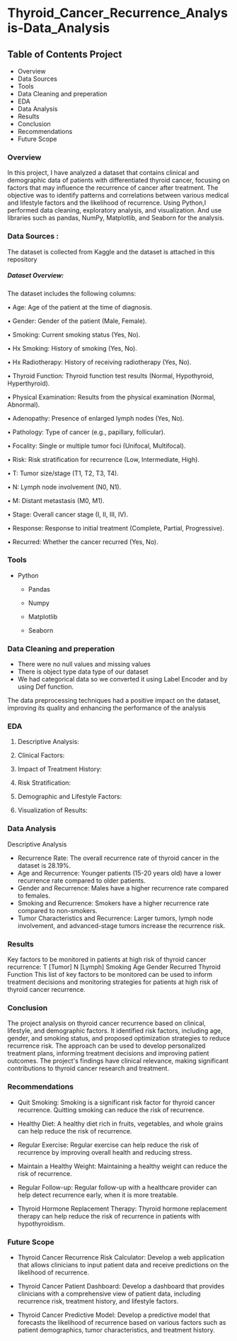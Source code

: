 # Thyroid_Cancer_Recurrence_Analysis-Data_Analysis

## Table of Contents Project 
- Overview
- Data Sources 
- Tools
- Data Cleaning and preperation
- EDA
- Data Analysis
- Results
- Conclusion
- Recommendations
- Future Scope


### Overview
In this project, I have analyzed a dataset that contains clinical and demographic data of patients with differentiated thyroid cancer, focusing on factors that may influence the recurrence of cancer after treatment. 
The objective was to identify patterns and correlations between various medical and lifestyle factors and the likelihood of recurrence. Using Python,I performed data cleaning, exploratory analysis, and visualization. And use libraries such as pandas, NumPy, Matplotlib, and Seaborn for the analysis.


### Data Sources : 
The dataset is collected from Kaggle and the dataset is attached in this repository 
##### Dataset Overview:

The dataset includes the following columns:

•	Age: Age of the patient at the time of diagnosis.

•	Gender: Gender of the patient (Male, Female).

•	Smoking: Current smoking status (Yes, No).

•	Hx Smoking: History of smoking (Yes, No).

•	Hx Radiotherapy: History of receiving radiotherapy (Yes, No).

•	Thyroid Function: Thyroid function test results (Normal, Hypothyroid, Hyperthyroid).

•	Physical Examination: Results from the physical examination (Normal, Abnormal).

•	Adenopathy: Presence of enlarged lymph nodes (Yes, No).

•	Pathology: Type of cancer (e.g., papillary, follicular).

•	Focality: Single or multiple tumor foci (Unifocal, Multifocal).

•	Risk: Risk stratification for recurrence (Low, Intermediate, High).

•	T: Tumor size/stage (T1, T2, T3, T4).

•	N: Lymph node involvement (N0, N1).

•	M: Distant metastasis (M0, M1).

•	Stage: Overall cancer stage (I, II, III, IV).

•	Response: Response to initial treatment (Complete, Partial, Progressive).

•	Recurred: Whether the cancer recurred (Yes, No).


### Tools
- Python

    - Pandas
    
   -  Numpy
    
    - Matplotlib
    
    - Seaborn
    
### Data Cleaning and preperation

- There were no null values and  missing values
- There is object type data type of our dataset 
- We had categorical data so we converted it using Label Encoder and by using Def function. 

The data preprocessing techniques had a positive impact on the dataset, improving its quality and enhancing the performance of the analysis


### EDA

1.	Descriptive Analysis:

2.	Clinical Factors:

3.	Impact of Treatment History:

4.	Risk Stratification:

5.	Demographic and Lifestyle Factors:

6.	Visualization of Results:


### Data Analysis
 Descriptive Analysis
-  Recurrence Rate: The overall recurrence rate of thyroid cancer in the dataset is 28.19%.
- Age and Recurrence: Younger patients (15-20 years old) have a lower recurrence rate compared to older patients.
- Gender and Recurrence: Males have a higher recurrence rate compared to females.
- Smoking and Recurrence: Smokers have a higher recurrence rate compared to non-smokers.
- Tumor Characteristics and Recurrence: Larger tumors, lymph node involvement, and advanced-stage tumors increase the recurrence risk.


### Results
Key factors to be monitored in patients at high risk of thyroid cancer recurrence:
T [Tumor]
N [Lymph]
Smoking 
Age
Gender
Recurred
Thyroid Function
This list of key factors to be monitored  can be used to inform treatment decisions and monitoring strategies for patients at high risk of thyroid cancer recurrence.

### Conclusion
The project analysis on thyroid cancer recurrence based on clinical, lifestyle, and demographic factors. It identified risk factors, including age, gender, and smoking status, and proposed optimization strategies to reduce recurrence risk. The approach can be used to develop personalized treatment plans, informing treatment decisions and improving patient outcomes. The project's findings have clinical relevance, making significant contributions to thyroid cancer research and treatment.


### Recommendations

- Quit Smoking: Smoking is a significant risk factor for thyroid cancer recurrence. Quitting smoking can reduce the risk of recurrence.
  
- Healthy Diet: A healthy diet rich in fruits, vegetables, and whole grains can help reduce the risk of recurrence.
  
- Regular Exercise: Regular exercise can help reduce the risk of recurrence by improving overall health and reducing stress.
  
- Maintain a Healthy Weight: Maintaining a healthy weight can reduce the risk of recurrence.
  
- Regular Follow-up: Regular follow-up with a healthcare provider can help detect recurrence early, when it is more treatable.
  
- Thyroid Hormone Replacement Therapy: Thyroid hormone replacement therapy can help reduce the risk of recurrence in patients with hypothyroidism.
  

### Future Scope
- Thyroid Cancer Recurrence Risk Calculator: Develop a web application that allows clinicians to input patient data and receive predictions on the likelihood of recurrence.

- Thyroid Cancer Patient Dashboard: Develop a dashboard that provides clinicians with a comprehensive view of patient data, including recurrence risk, treatment history, and lifestyle factors.

- Thyroid Cancer Predictive Model: Develop a predictive model that forecasts the likelihood of recurrence based on various factors such as patient demographics, tumor characteristics, and treatment history.






